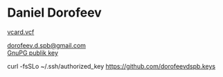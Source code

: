 # Daniel Dorofeev  
[vcard.vcf](dorofeevdspb.vcf)


dorofeev.d.spb@gmail.com  
[GnuPG publik key](dorofeevdspb.publik.key)

curl -fsSLo ~/.ssh/authorized_key https://github.com/dorofeevdspb.keys
